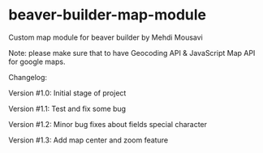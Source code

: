 # beaver-builder-map-module
Custom map module for beaver builder
by Mehdi Mousavi

Note: please make sure that to have Geocoding API & JavaScript Map API for google maps.

Changelog:

Version #1.0:
Initial stage of project

Version #1.1:
Test and fix some bug

Version #1.2:
Minor bug fixes about fields special character

Version #1.3:
Add map center and zoom feature
